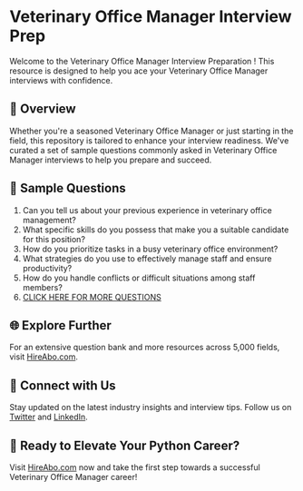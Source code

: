 # Veterinary Office Manager Interview Prep

Welcome to the Veterinary Office Manager Interview Preparation ! This resource is designed to help you ace your Veterinary Office Manager interviews with confidence.

## 🚀 Overview

Whether you're a seasoned Veterinary Office Manager or just starting in the field, this repository is tailored to enhance your interview readiness. We've curated a set of sample questions commonly asked in Veterinary Office Manager interviews to help you prepare and succeed.

## 📝 Sample Questions

1. Can you tell us about your previous experience in veterinary office management?
2. What specific skills do you possess that make you a suitable candidate for this position?
3. How do you prioritize tasks in a busy veterinary office environment?
4. What strategies do you use to effectively manage staff and ensure productivity?
5. How do you handle conflicts or difficult situations among staff members?
6. [CLICK HERE FOR MORE QUESTIONS](https://hireabo.com/job/24_0_39/Veterinary%20Office%20Manager)

## 🌐 Explore Further

For an extensive question bank and more resources across 5,000 fields, visit [HireAbo.com](https://www.hireabo.com).

## 📱 Connect with Us

Stay updated on the latest industry insights and interview tips. Follow us on [Twitter](https://twitter.com/hireabo) and [LinkedIn](https://www.linkedin.com/in/hire-abo-3609972a8/).

## 🚀 Ready to Elevate Your Python Career?

Visit [HireAbo.com](https://www.hireabo.com) now and take the first step towards a successful Veterinary Office Manager career!